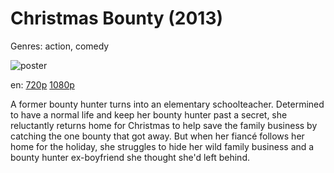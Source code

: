 # Christmas Bounty (2013)

Genres: action, comedy

![poster](http://image.tmdb.org/t/p/w500/7knsOAaEGRhgsdHWs1S4eRFJRrR.jpg)

en:
  [720p](magnet:?xt=urn:btih:f089d631050251925218d67204d1161ff8b4d0e3&dn=Christmas+Bounty+(2013)&tr=udp%3A%2F%2Ftracker.yify-torrents.com%2Fannounce&tr=udp%3A%2F%2Fopen.demonii.com%3A1337%2Fannounce&tr=udp%3A%2F%2Fexodus.desync.com%3A6969&tr=udp%3A%2F%2Ftracker.istole.it%3A80&tr=udp%3A%2F%2Ftracker.publicbt.com%3A80&tr=udp%3A%2F%2Ftracker.publichd.eu%3A80%2Fannounce&tr=udp%3A%2F%2Ftracker.openbittorrent.com%3A80%2Fannounce&tr=udp%3A%2F%2Fcoppersurfer.tk%3A6969%2Fannounce)
  [1080p](magnet:?xt=urn:btih:7dd518bd127ea063cca36509bbe3db609d321b5a&dn=Christmas+Bounty+(2013)+%5B1080p%5D&tr=udp%3A%2F%2Ftracker.yify-torrents.com%2Fannounce&tr=udp%3A%2F%2Fopen.demonii.com%3A1337%2Fannounce&tr=udp%3A%2F%2Fexodus.desync.com%3A6969&tr=udp%3A%2F%2Ftracker.istole.it%3A80&tr=udp%3A%2F%2Ftracker.publicbt.com%3A80&tr=udp%3A%2F%2Ftracker.publichd.eu%3A80%2Fannounce&tr=udp%3A%2F%2Ftracker.openbittorrent.com%3A80%2Fannounce&tr=udp%3A%2F%2Fcoppersurfer.tk%3A6969%2Fannounce)
  


A former bounty hunter turns into an elementary schoolteacher. Determined to have a normal life and keep her bounty hunter past a secret, she reluctantly returns home for Christmas to help save the family business by catching the one bounty that got away. But when her fiancé follows her home for the holiday, she struggles to hide her wild family business and a bounty hunter ex-boyfriend she thought she'd left behind.